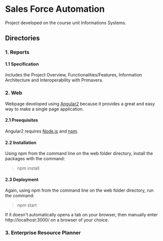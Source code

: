 # Sales Force Automation
Project developed on the course unit Informations Systems.

## Directories
### 1. Reports
#### 1.1 Specification
Includes the Project Overview, Functionalities/Features, Information Architecture and Interoperability with Primavera.
### 2. Web
Webpage developed using [Angular2](https://angular.io/) because it provides a great and easy way to make a single page application.
#### 2.1 Preequisites
Angular2 requires [Node.js](https://nodejs.org/en/) and [npm](https://www.npmjs.com/).
#### 2.2 Installation
Using npm from the command line on the web folder directory, install the packages with the command:
> npm install

#### 2.3 Deployment
Again, using npm from the command line on the web folder directory, run the command:
> npm start

If it doesn't automatically opens a tab on your browser, then manually enter http://localhost:3000/ on a browser of your choice.
### 3. Enterprise Resource Planner

